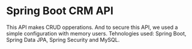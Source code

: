 # Spring Boot CRM API
This API makes CRUD opperations.
And to secure this API, we used a simple configuration with memory users.
Tehnologies used: Spring Boot, Spring Data JPA, Spring Security and MySQL.
